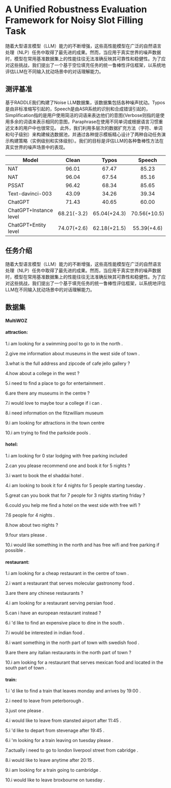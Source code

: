 # A Unified Robustness Evaluation Framework for Noisy Slot Filling Task
随着大型语言模型（LLM）能力的不断增强，这些高性能模型在广泛的自然语言处理（NLP）任务中取得了最先进的成果。然而，当应用于真实世界的噪声数据时，模型在常用基准数据集上的性能往往无法准确反映其可靠性和稳健性。为了应对这些挑战，我们提出了一个基于空位填充任务的统一鲁棒性评估框架，以系统地评估LLM在不同输入扰动场景中的对话理解能力。
## 测评基准
基于RADDLE我们构建了Noise LLM数据集，该数据集包括各种噪声扰动。Typos是由非标准缩写引起的，Speech是由ASR系统的识别和合成错误引起的，Simplification指的是用户使用简洁的词语来表达他们的意图{Verbose则指的是使用多余的词语来表示相同的意图，Paraphrase在使用不同单词或根据语言习惯重述文本的用户中也很常见。
此外，我们利用多层次的数据扩充方法（字符、单词和句子级别）来构建候选数据池，并通过各种提示模板精心设计了两种自动任务演示构建策略（实例级别和实体级别）。我们的目标是评估LLM的各种鲁棒性方法在真实世界的噪声场景中的表现。

| Model                                                    |  Clean     | Typos        | Speech       | Paraphrase  | Simplification |Verbose      |Overall      |
| -------------------------------------------------------- | :------:   | :----:       | :------:     | :------:    | :------:       | :------:    | :------:    | 
| NAT                                                      |  96.01     | 67.47        | 85.23        | 87.73       | 87.32          | 85.41        | 87.21        |
| NAT                                                      |  96.04     | 67.54        | 85.16        | 87.42       | 87.33          | 85.29        | 87.27        |
| PSSAT                                                    |  96.42     | 68.34        | 85.65        | 91.54       | 89.73          | 85.82        | 88.16        |
| Text-davinci-003                                         |  43.09     | 34.26        | 39.34        | 38.42       | 40.12          | 37.18        | 38.54        |
| ChatGPT                                                  |  71.43     | 40.65        | 60.00        | 55.56       | 65.54          | 55.56        | 57.21        |
| ChatGPT+Instance level                                   | 68.21(-3.2) | 65.04(+24.3) | 70.56(+10.5) |58.82(+2.2)  | 73.02(+7.4)    |  61.77(+6.2) | 68.34(+11.1) |
| ChatGPT+Entity level                                     | 74.07(+2.6) | 62.18(+21.5) | 55.39(+4.6)  |75.59(+18.9) | 70.96(+5.4)    | 71.75(+16.1) | 71.55(+14.3) |

## 任务介绍
随着大型语言模型（LLM）能力的不断增强，这些高性能模型在广泛的自然语言处理（NLP）任务中取得了最先进的成果。然而，当应用于真实世界的噪声数据时，模型在常用基准数据集上的性能往往无法准确反映其可靠性和稳健性。为了应对这些挑战，我们提出了一个基于填充任务的统一鲁棒性评估框架，以系统地评估LLM在不同输入扰动场景中的对话理解能力。

## 数据集
#### MultiWOZ
#### attraction:

1.i am looking for a swimming pool to go to in the north .

2.give me information about museums in the west side of town .

3.what is the full address and zipcode of cafe jello gallery ?

4.how about a college in the west ?

5.i need to find a place to go for entertainment .

6.are there any museums in the centre ?

7.i would love to maybe tour a college if i can .

8.i need information on the fitzwilliam museum

9.i am looking for attractions in the town centre

10.i am trying to find the parkside pools .

#### hotel:

1.i am looking for 0 star lodging with free parking included

2.can you please recommend one and book it for 5 nights ?

3.i want to book the el shaddai hotel .

4.i am looking to book it for 4 nights for 5 people starting tuesday .

5.great can you book that for 7 people for 3 nights starting friday ?

6.could you help me find a hotel on the west side with free wifi ?

7.6 people for 4 nights .

8.how about two nights ?

9.four stars please .

10.i would like something in the north and has free wifi and free parking if possible .

#### restaurant:

1.i am looking for a cheap restaurant in the centre of town .

2.i want a restaurant that serves molecular gastronomy food .

3.are there any chinese restaurants ?

4.i am looking for a restaurant serving persian food .

5.can i have an european restaurant instead ?

6.i 'd like to find an expensive place to dine in the south .

7.i would be interested in indian food .

8.i want something in the north part of town with swedish food .

9.are there any italian restaurants in the north part of town ?

10.i am looking for a restaurant that serves mexican food and located in the south part of town .

#### train:

1.i 'd like to find a train that leaves monday and arrives by 19:00 .

2.i need to leave from peterborough .

3.just one please .

4.i would like to leave from stansted airport after 11:45 .

5.i 'd like to depart from stevenage after 19:45 .

6.i 'm looking for a train leaving on tuesday please .

7.actually i need to go to london liverpool street from cabridge .

8.i would like to leave anytime after 20:15 .

9.i am looking for a train going to cambridge .

10.i would like to leave broxbourne on tuesday .
